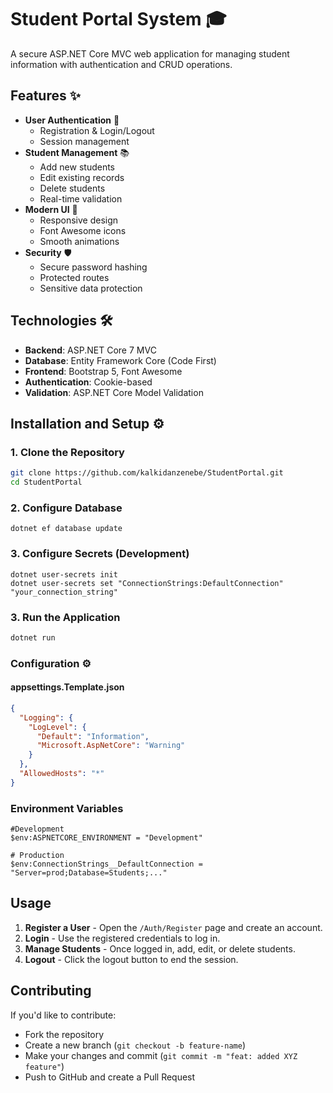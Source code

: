 # Student Portal System 🎓

A secure ASP.NET Core MVC web application for managing student information with authentication and CRUD operations.

## Features ✨
- **User Authentication** 🔐
  - Registration & Login/Logout
  - Session management
- **Student Management** 📚
  - Add new students
  - Edit existing records
  - Delete students
  - Real-time validation
- **Modern UI** 💅
  - Responsive design
  - Font Awesome icons
  - Smooth animations
- **Security** 🛡️
  - Secure password hashing
  - Protected routes
  - Sensitive data protection

## Technologies 🛠️
- **Backend**: ASP.NET Core 7 MVC
- **Database**: Entity Framework Core (Code First)
- **Frontend**: Bootstrap 5, Font Awesome
- **Authentication**: Cookie-based
- **Validation**: ASP.NET Core Model Validation


## Installation and Setup ⚙️
### 1. Clone the Repository
```sh
git clone https://github.com/kalkidanzenebe/StudentPortal.git
cd StudentPortal
```

### 2. Configure Database
  ```
dotnet ef database update
  ```
### 3. Configure Secrets (Development)
  ```
dotnet user-secrets init
dotnet user-secrets set "ConnectionStrings:DefaultConnection" "your_connection_string"
  ```
### 3. Run the Application
```sh
dotnet run
```
### Configuration ⚙️
#### appsettings.Template.json
```json
{
  "Logging": {
    "LogLevel": {
      "Default": "Information",
      "Microsoft.AspNetCore": "Warning"
    }
  },
  "AllowedHosts": "*"
}
```
### Environment Variables
```
#Development
$env:ASPNETCORE_ENVIRONMENT = "Development"

# Production
$env:ConnectionStrings__DefaultConnection = "Server=prod;Database=Students;..."
 ```
## Usage
1. **Register a User** - Open the `/Auth/Register` page and create an account.
2. **Login** - Use the registered credentials to log in.
3. **Manage Students** - Once logged in, add, edit, or delete students.
4. **Logout** - Click the logout button to end the session.

## Contributing
If you'd like to contribute:
- Fork the repository
- Create a new branch (`git checkout -b feature-name`)
- Make your changes and commit (`git commit -m "feat: added XYZ feature"`)
- Push to GitHub and create a Pull Request



